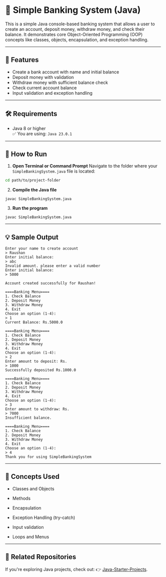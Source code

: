 # 🏦 Simple Banking System (Java)

This is a simple Java console-based banking system that allows a user to create an account, deposit money, withdraw money, and check their balance. It demonstrates core Object-Oriented Programming (OOP) concepts like classes, objects, encapsulation, and exception handling.

---

## 📌 Features

- Create a bank account with name and initial balance
- Deposit money with validation
- Withdraw money with sufficient balance check
- Check current account balance
- Input validation and exception handling

---

## 🛠️ Requirements

- Java 8 or higher  
  ✅ You are using: `Java 23.0.1`

---

## 🚀 How to Run

1. **Open Terminal or Command Prompt**
  Navigate to the folder where your `SimpleBankingSystem.java` file is located:
  ```bash
  cd path/to/project-folder
  ```
2. **Compile the Java file**
  ```
  javac SimpleBankingSystem.java
  ```
3. **Run the program**
  ```
  javac SimpleBankingSystem.java
  ```
---

## 💡 Sample Output
```
Enter your name to create account
> Raushan
Enter initial balance: 
> abc
Invalid amount. please enter a valid number
Enter initial balance: 
> 5000

Account created successfully for Raushan!

====Banking Menu====
1. Check Balance
2. Deposit Money
3. Withdraw Money
4. Exit
Choose an option (1-4): 
> 1
Current Balance: Rs.5000.0

====Banking Menu====
1. Check Balance
2. Deposit Money
3. Withdraw Money
4. Exit
Choose an option (1-4): 
> 2
Enter amount to deposit: Rs.
> 1000
Successfully deposited Rs.1000.0

====Banking Menu====
1. Check Balance
2. Deposit Money
3. Withdraw Money
4. Exit
Choose an option (1-4): 
> 3
Enter amount to withdraw: Rs.
> 7000
Insufficient balance.

====Banking Menu====
1. Check Balance
2. Deposit Money
3. Withdraw Money
4. Exit
Choose an option (1-4): 
> 4
Thank you for using SimpleBankingSystem
```
---

## 🧠 Concepts Used
- Classes and Objects

- Methods

- Encapsulation

- Exception Handling (try-catch)

- Input validation

- Loops and Menus

---

## 🔗 Related Repositories
If you're exploring Java projects, check out:
👉 [Java-Starter-Projects](https://github.com/raushan728/Java-Starter-Projects).